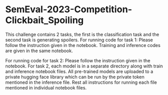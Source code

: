 # SemEval-2023-Competition-Clickbait_Spoiling
This challenge contains 2 tasks, the first is the classification task and the second task is generating spoilers.
For running code for task 1:
Please follow the instruction given in the notebook. Training and inference codes are given in the same notebook.

For running code for task 2:
Please follow the instruction given in the notebook.
For task 2, each model is in a separate directory along with train and inference notebook files.
All pre-trained models are uploaded to a private hugging face library which can be run by the private token mentioned in the inference file.
Rest all instructions for running each file mentioned in individual notebook files.
